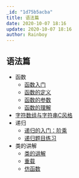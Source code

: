 ```yaml
---
_id: "1d75b5acba"
title: 语法篇
date: 2020-10-07 18:16
update: 2020-10-07 18:16
author: Rainboy
---
```



## 语法篇

 - 函数
   - [函数入门](https://www.bilibili.com/video/BV11A411J792/)
   - [函数的定义](https://www.bilibili.com/video/BV1p54y11723/)
   - [函数的参数](https://www.bilibili.com/video/BV1Ey4y1C7yx/)
   - [函数的理解](https://www.bilibili.com/video/BV1f5411j7YW/)
 - [字符数组与字符串C风格](https://www.bilibili.com/video/BV1b5411j7Jh/)
 - 递归
    - [递归的入门：阶乘](https://www.bilibili.com/video/BV1AT4y1w7Wt/)
    - [递归题目练习](https://www.bilibili.com/video/BV1u54y1C7H5/)
 - 类的讲解
    - [类的讲解](https://www.bilibili.com/video/BV1Fy4y187X2/)
    - [重载](https://www.bilibili.com/video/BV1bD4y197ty/)
    - [仿函数](https://www.bilibili.com/video/BV1Vi4y177BS/)
